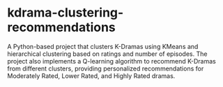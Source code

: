 # kdrama-clustering-recommendations
A Python-based project that clusters K-Dramas using KMeans and hierarchical clustering based on ratings and number of episodes. The project also implements a Q-learning algorithm to recommend K-Dramas from different clusters, providing personalized recommendations for Moderately Rated, Lower Rated, and Highly Rated dramas.
